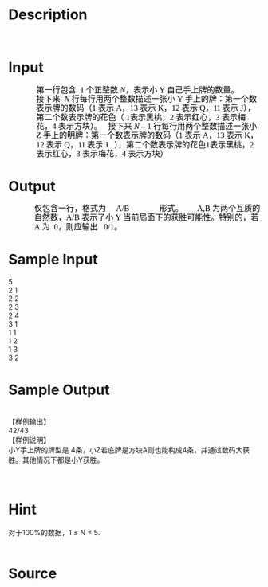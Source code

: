 
# Description

<div class="content"><p><img alt="" src="/source/bzoj/2804/img/aHR0cHM6Ly9seWRzeS5jb20vSnVkZ2VPbmxpbmUvdXBsb2FkLzIwMTIwNS8xLmpwZw==.jpg"/></p>
<p><img alt="" src="/source/bzoj/2804/img/aHR0cHM6Ly9seWRzeS5jb20vSnVkZ2VPbmxpbmUvdXBsb2FkLzIwMTIwNS8yLmpwZw==.jpg"/></p></div>

# Input

<div class="content"><p class="MsoNormal" align="left" style="margin: 0cm -3pt 0pt 42pt; line-height: 14.25pt; text-align: left; mso-line-height-rule: exactly; tab-stops: 107.0pt 116.0pt 167.05pt 226.1pt 237.75pt; mso-layout-grid-align: none"><span style="font-size: 12pt; color: black; font-family: 宋体; mso-hansi-font-family: Arial; mso-bidi-font-family: Arial; mso-font-kerning: 0pt">第一行包含</span><span lang="EN-US" style="font-size: 12pt; color: black; mso-bidi-font-family: Arial; mso-font-kerning: 0pt"><font face="Times New Roman"><span style="mso-tab-count: 1">  </span>1</font></span><span lang="EN-US" style="font-size: 12pt; color: black; font-family: 宋体; mso-hansi-font-family: &#39;Times New Roman&#39;; mso-bidi-font-family: Arial; mso-font-kerning: 0pt"><span style="mso-tab-count: 1"> </span></span><span style="font-size: 12pt; color: black; font-family: 宋体; mso-hansi-font-family: &#39;Times New Roman&#39;; mso-bidi-font-family: Arial; mso-font-kerning: 0pt">个正整数</span><i style="mso-bidi-font-style: normal"><span lang="EN-US" style="font-size: 12pt; color: black; mso-bidi-font-family: Arial; mso-font-kerning: 0pt"><font face="Times New Roman"><span style="mso-tab-count: 1"> </span>N</font></span></i><span style="font-size: 12pt; color: black; font-family: 宋体; mso-hansi-font-family: &#39;Times New Roman&#39;; mso-bidi-font-family: Arial; mso-font-kerning: 0pt">，表示小</span><span lang="EN-US" style="font-size: 12pt; color: black; mso-bidi-font-family: Arial; mso-font-kerning: 0pt"><font face="Times New Roman"><span style="mso-tab-count: 1"> </span>Y</font></span><span lang="EN-US" style="font-size: 12pt; color: black; font-family: 宋体; mso-hansi-font-family: &#39;Times New Roman&#39;; mso-bidi-font-family: Arial; mso-font-kerning: 0pt"><span style="mso-tab-count: 1"> </span></span><span style="font-size: 12pt; color: black; font-family: 宋体; mso-hansi-font-family: &#39;Times New Roman&#39;; mso-bidi-font-family: Arial; mso-font-kerning: 0pt">自己手上牌的数量。</span><span lang="EN-US" style="font-size: 12pt; color: black; mso-bidi-font-family: Arial; mso-font-kerning: 0pt"><font face="Times New Roman"> <o:p></o:p></font></span></p>
<p class="MsoNormal" align="left" style="margin: 0cm -3pt 0pt 42pt; line-height: 13.75pt; text-align: left; mso-line-height-rule: exactly; tab-stops: 83.6pt 95.25pt 255.0pt 267.4pt; mso-layout-grid-align: none"><span style="font-size: 12pt; color: black; font-family: 宋体; mso-hansi-font-family: Arial; mso-bidi-font-family: Arial; mso-font-kerning: 0pt">接下来</span><i style="mso-bidi-font-style: normal"><span lang="EN-US" style="font-size: 12pt; color: black; mso-bidi-font-family: Arial; mso-font-kerning: 0pt"><font face="Times New Roman"><span style="mso-tab-count: 1">  </span>N</font></span></i><span lang="EN-US" style="font-size: 12pt; color: black; font-family: 宋体; mso-hansi-font-family: &#39;Times New Roman&#39;; mso-bidi-font-family: Arial; mso-font-kerning: 0pt"><span style="mso-tab-count: 1"> </span></span><span style="font-size: 12pt; color: black; font-family: 宋体; mso-hansi-font-family: &#39;Times New Roman&#39;; mso-bidi-font-family: Arial; mso-font-kerning: 0pt">行每行用两个整数描述一张小</span><span lang="EN-US" style="font-size: 12pt; color: black; mso-bidi-font-family: Arial; mso-font-kerning: 0pt"><font face="Times New Roman"><span style="mso-tab-count: 1"> </span>Y</font></span><span lang="EN-US" style="font-size: 12pt; color: black; font-family: 宋体; mso-hansi-font-family: &#39;Times New Roman&#39;; mso-bidi-font-family: Arial; mso-font-kerning: 0pt"><span style="mso-tab-count: 1"> </span></span><span style="font-size: 12pt; color: black; font-family: 宋体; mso-hansi-font-family: &#39;Times New Roman&#39;; mso-bidi-font-family: Arial; mso-font-kerning: 0pt">手上的牌：第一个数表示牌的数</span><span style="font-size: 12pt; color: black; font-family: 宋体; mso-hansi-font-family: Arial; mso-bidi-font-family: Arial; mso-font-kerning: 0pt">码（</span><span lang="EN-US" style="font-size: 12pt; color: black; mso-bidi-font-family: Arial; mso-font-kerning: 0pt"><font face="Times New Roman">1</font></span><span lang="EN-US" style="font-size: 12pt; color: black; font-family: 宋体; mso-hansi-font-family: &#39;Times New Roman&#39;; mso-bidi-font-family: Arial; mso-font-kerning: 0pt"><span style="mso-tab-count: 1"> </span></span><span style="font-size: 12pt; color: black; font-family: 宋体; mso-hansi-font-family: &#39;Times New Roman&#39;; mso-bidi-font-family: Arial; mso-font-kerning: 0pt">表示</span><span lang="EN-US" style="font-size: 12pt; color: black; mso-bidi-font-family: Arial; mso-font-kerning: 0pt"><font face="Times New Roman"><span style="mso-tab-count: 1"> </span>A</font></span><span style="font-size: 12pt; color: black; font-family: 宋体; mso-hansi-font-family: &#39;Times New Roman&#39;; mso-bidi-font-family: Arial; mso-font-kerning: 0pt">，</span><span lang="EN-US" style="font-size: 12pt; color: black; mso-bidi-font-family: Arial; mso-font-kerning: 0pt"><font face="Times New Roman">13</font></span><span lang="EN-US" style="font-size: 12pt; color: black; font-family: 宋体; letter-spacing: 0.1pt; mso-hansi-font-family: &#39;Times New Roman&#39;; mso-bidi-font-family: Arial; mso-font-kerning: 0pt"><span style="mso-tab-count: 1"> </span></span><span style="font-size: 12pt; color: black; font-family: 宋体; letter-spacing: 0.1pt; mso-hansi-font-family: &#39;Times New Roman&#39;; mso-bidi-font-family: Arial; mso-font-kerning: 0pt">表示</span><span lang="EN-US" style="font-size: 12pt; color: black; mso-bidi-font-family: Arial; mso-font-kerning: 0pt"><font face="Times New Roman"><span style="mso-tab-count: 1"> </span>K</font></span><span style="font-size: 12pt; color: black; font-family: 宋体; mso-hansi-font-family: &#39;Times New Roman&#39;; mso-bidi-font-family: Arial; mso-font-kerning: 0pt">，</span><span lang="EN-US" style="font-size: 12pt; color: black; mso-bidi-font-family: Arial; mso-font-kerning: 0pt"><font face="Times New Roman">12</font></span><span lang="EN-US" style="font-size: 12pt; color: black; font-family: 宋体; mso-hansi-font-family: &#39;Times New Roman&#39;; mso-bidi-font-family: Arial; mso-font-kerning: 0pt"><span style="mso-tab-count: 1"> </span></span><span style="font-size: 12pt; color: black; font-family: 宋体; mso-hansi-font-family: &#39;Times New Roman&#39;; mso-bidi-font-family: Arial; mso-font-kerning: 0pt">表示</span><span lang="EN-US" style="font-size: 12pt; color: black; mso-bidi-font-family: Arial; mso-font-kerning: 0pt"><font face="Times New Roman"><span style="mso-tab-count: 1"> </span>Q</font></span><span style="font-size: 12pt; color: black; font-family: 宋体; mso-hansi-font-family: &#39;Times New Roman&#39;; mso-bidi-font-family: Arial; mso-font-kerning: 0pt">，</span><span lang="EN-US" style="font-size: 12pt; color: black; letter-spacing: -0.5pt; mso-bidi-font-family: Arial; mso-font-kerning: 0pt"><font face="Times New Roman">11</font></span><span lang="EN-US" style="font-size: 12pt; color: black; font-family: 宋体; mso-hansi-font-family: &#39;Times New Roman&#39;; mso-bidi-font-family: Arial; mso-font-kerning: 0pt"><span style="mso-tab-count: 1"> </span></span><span style="font-size: 12pt; color: black; font-family: 宋体; mso-hansi-font-family: &#39;Times New Roman&#39;; mso-bidi-font-family: Arial; mso-font-kerning: 0pt">表示</span><span lang="EN-US" style="font-size: 12pt; color: black; mso-bidi-font-family: Arial; mso-font-kerning: 0pt"><font face="Times New Roman"><span style="mso-tab-count: 1"> </span>J</font></span><span style="font-size: 12pt; color: black; font-family: 宋体; mso-hansi-font-family: &#39;Times New Roman&#39;; mso-bidi-font-family: Arial; mso-font-kerning: 0pt">），第二个数表示牌的花色（</span><span lang="EN-US" style="font-size: 12pt; color: black; mso-bidi-font-family: Arial; mso-font-kerning: 0pt"><font face="Times New Roman"><span style="mso-tab-count: 1"> </span>1</font></span><span style="font-size: 12pt; color: black; font-family: 宋体; mso-hansi-font-family: Arial; mso-bidi-font-family: Arial; mso-font-kerning: 0pt">表示黑桃，</span><span lang="EN-US" style="font-size: 12pt; color: black; mso-bidi-font-family: Arial; mso-font-kerning: 0pt"><font face="Times New Roman">2</font></span><span lang="EN-US" style="font-size: 12pt; color: black; font-family: 宋体; mso-hansi-font-family: &#39;Times New Roman&#39;; mso-bidi-font-family: Arial; mso-font-kerning: 0pt"><span style="mso-tab-count: 1"> </span></span><span style="font-size: 12pt; color: black; font-family: 宋体; mso-hansi-font-family: &#39;Times New Roman&#39;; mso-bidi-font-family: Arial; mso-font-kerning: 0pt">表示红心，</span><span lang="EN-US" style="font-size: 12pt; color: black; mso-bidi-font-family: Arial; mso-font-kerning: 0pt"><font face="Times New Roman">3</font></span><span lang="EN-US" style="font-size: 12pt; color: black; font-family: 宋体; mso-hansi-font-family: &#39;Times New Roman&#39;; mso-bidi-font-family: Arial; mso-font-kerning: 0pt"><span style="mso-tab-count: 1"> </span></span><span style="font-size: 12pt; color: black; font-family: 宋体; mso-hansi-font-family: &#39;Times New Roman&#39;; mso-bidi-font-family: Arial; mso-font-kerning: 0pt">表示梅花，</span><span lang="EN-US" style="font-size: 12pt; color: black; mso-bidi-font-family: Arial; mso-font-kerning: 0pt"><font face="Times New Roman">4</font></span><span lang="EN-US" style="font-size: 12pt; color: black; font-family: 宋体; mso-hansi-font-family: &#39;Times New Roman&#39;; mso-bidi-font-family: Arial; mso-font-kerning: 0pt"><span style="mso-tab-count: 1"> </span></span><span style="font-size: 12pt; color: black; font-family: 宋体; mso-hansi-font-family: &#39;Times New Roman&#39;; mso-bidi-font-family: Arial; mso-font-kerning: 0pt">表示方块）。</span><span lang="EN-US" style="font-size: 12pt; color: black; mso-bidi-font-family: Arial; mso-font-kerning: 0pt"><span style="mso-tab-count: 1"><font face="Times New Roman">   <span style="font-size: 12pt; color: black; font-family: 宋体; mso-hansi-font-family: Arial; mso-bidi-font-family: Arial; mso-font-kerning: 0pt">接下来</span><span style="font-size: 12pt; color: black; font-family: &#34;Cambria Math&#34;; mso-bidi-font-family: Arial; mso-font-kerning: 0pt"> </span><i style="mso-bidi-font-style: normal"><span lang="EN-US" style="font-size: 12pt; color: black; mso-bidi-font-family: Arial; mso-font-kerning: 0pt">N </span></i><span lang="EN-US" style="font-size: 12pt; color: black; mso-bidi-font-family: Arial; mso-font-kerning: 0pt">– 1</span><span lang="EN-US" style="font-size: 12pt; color: black; font-family: 宋体; mso-hansi-font-family: &#39;Times New Roman&#39;; mso-bidi-font-family: Arial; mso-font-kerning: 0pt"><span style="mso-tab-count: 1"> </span></span><span style="font-size: 12pt; color: black; font-family: 宋体; mso-hansi-font-family: &#39;Times New Roman&#39;; mso-bidi-font-family: Arial; mso-font-kerning: 0pt">行每行用两个整数描述一张小</span><span lang="EN-US" style="font-size: 12pt; color: black; mso-bidi-font-family: Arial; mso-font-kerning: 0pt"><span style="mso-tab-count: 1"> </span>Z</span><span lang="EN-US" style="font-size: 12pt; color: black; font-family: 宋体; mso-hansi-font-family: &#39;Times New Roman&#39;; mso-bidi-font-family: Arial; mso-font-kerning: 0pt"><span style="mso-tab-count: 1"> </span></span><span style="font-size: 12pt; color: black; font-family: 宋体; mso-hansi-font-family: &#39;Times New Roman&#39;; mso-bidi-font-family: Arial; mso-font-kerning: 0pt">手上的明牌：第一个数表示牌</span><span style="font-size: 12pt; color: black; font-family: 宋体; mso-hansi-font-family: Arial; mso-bidi-font-family: Arial; mso-font-kerning: 0pt">的数码（</span><span lang="EN-US" style="font-size: 12pt; color: black; mso-bidi-font-family: Arial; mso-font-kerning: 0pt">1</span><span lang="EN-US" style="font-size: 12pt; color: black; font-family: 宋体; mso-hansi-font-family: &#39;Times New Roman&#39;; mso-bidi-font-family: Arial; mso-font-kerning: 0pt"><span style="mso-tab-count: 1"> </span></span><span style="font-size: 12pt; color: black; font-family: 宋体; mso-hansi-font-family: &#39;Times New Roman&#39;; mso-bidi-font-family: Arial; mso-font-kerning: 0pt">表示</span><span lang="EN-US" style="font-size: 12pt; color: black; mso-bidi-font-family: Arial; mso-font-kerning: 0pt"><span style="mso-tab-count: 1"> </span>A</span><span style="font-size: 12pt; color: black; font-family: 宋体; mso-hansi-font-family: &#39;Times New Roman&#39;; mso-bidi-font-family: Arial; mso-font-kerning: 0pt">，</span><span lang="EN-US" style="font-size: 12pt; color: black; mso-bidi-font-family: Arial; mso-font-kerning: 0pt">13</span><span lang="EN-US" style="font-size: 12pt; color: black; font-family: 宋体; mso-hansi-font-family: &#39;Times New Roman&#39;; mso-bidi-font-family: Arial; mso-font-kerning: 0pt"><span style="mso-tab-count: 1"> </span></span><span style="font-size: 12pt; color: black; font-family: 宋体; mso-hansi-font-family: &#39;Times New Roman&#39;; mso-bidi-font-family: Arial; mso-font-kerning: 0pt">表示</span><span lang="EN-US" style="font-size: 12pt; color: black; mso-bidi-font-family: Arial; mso-font-kerning: 0pt"><span style="mso-tab-count: 1"> </span>K</span><span style="font-size: 12pt; color: black; font-family: 宋体; mso-hansi-font-family: &#39;Times New Roman&#39;; mso-bidi-font-family: Arial; mso-font-kerning: 0pt">，</span><span lang="EN-US" style="font-size: 12pt; color: black; mso-bidi-font-family: Arial; mso-font-kerning: 0pt">12</span><span lang="EN-US" style="font-size: 12pt; color: black; font-family: 宋体; mso-hansi-font-family: &#39;Times New Roman&#39;; mso-bidi-font-family: Arial; mso-font-kerning: 0pt"><span style="mso-tab-count: 1"> </span></span><span style="font-size: 12pt; color: black; font-family: 宋体; mso-hansi-font-family: &#39;Times New Roman&#39;; mso-bidi-font-family: Arial; mso-font-kerning: 0pt">表示</span><span lang="EN-US" style="font-size: 12pt; color: black; mso-bidi-font-family: Arial; mso-font-kerning: 0pt"><span style="mso-tab-count: 1"> </span>Q</span><span style="font-size: 12pt; color: black; font-family: 宋体; mso-hansi-font-family: &#39;Times New Roman&#39;; mso-bidi-font-family: Arial; mso-font-kerning: 0pt">，</span><span lang="EN-US" style="font-size: 12pt; color: black; letter-spacing: -0.35pt; mso-bidi-font-family: Arial; mso-font-kerning: 0pt">11</span><span lang="EN-US" style="font-size: 12pt; color: black; font-family: 宋体; mso-hansi-font-family: &#39;Times New Roman&#39;; mso-bidi-font-family: Arial; mso-font-kerning: 0pt"><span style="mso-tab-count: 1"> </span></span><span style="font-size: 12pt; color: black; font-family: 宋体; mso-hansi-font-family: &#39;Times New Roman&#39;; mso-bidi-font-family: Arial; mso-font-kerning: 0pt">表示</span><span lang="EN-US" style="font-size: 12pt; color: black; mso-bidi-font-family: Arial; mso-font-kerning: 0pt"><span style="mso-tab-count: 1"> </span>J</span><span lang="EN-US" style="font-size: 12pt; color: black; font-family: 宋体; mso-hansi-font-family: &#39;Times New Roman&#39;; mso-bidi-font-family: Arial; mso-font-kerning: 0pt"><span style="mso-tab-count: 1">   </span></span><span style="font-size: 12pt; color: black; font-family: 宋体; mso-hansi-font-family: &#39;Times New Roman&#39;; mso-bidi-font-family: Arial; mso-font-kerning: 0pt">），第二个数表示牌的花色</span><span lang="EN-US" style="font-size: 12pt; color: black; font-family: &#34;Times New Roman&#34;; mso-bidi-font-family: Arial; mso-fareast-font-family: 宋体; mso-ansi-language: EN-US; mso-fareast-language: ZH-CN; mso-bidi-language: AR-SA">1</span><span style="font-size: 12pt; color: black; font-family: 宋体; mso-hansi-font-family: &#39;Times New Roman&#39;; mso-bidi-font-family: Arial; mso-ansi-language: EN-US; mso-fareast-language: ZH-CN; mso-bidi-language: AR-SA">表示黑桃，</span><span lang="EN-US" style="font-size: 12pt; color: black; font-family: &#34;Times New Roman&#34;; mso-bidi-font-family: Arial; mso-fareast-font-family: 宋体; mso-ansi-language: EN-US; mso-fareast-language: ZH-CN; mso-bidi-language: AR-SA">2</span><span lang="EN-US" style="font-size: 12pt; color: black; font-family: 宋体; mso-hansi-font-family: &#39;Times New Roman&#39;; mso-bidi-font-family: Arial; mso-ansi-language: EN-US; mso-fareast-language: ZH-CN; mso-bidi-language: AR-SA"><span style="mso-tab-count: 1">  </span></span><span style="font-size: 12pt; color: black; font-family: 宋体; mso-hansi-font-family: &#39;Times New Roman&#39;; mso-bidi-font-family: Arial; mso-ansi-language: EN-US; mso-fareast-language: ZH-CN; mso-bidi-language: AR-SA">表示红心，</span><span lang="EN-US" style="font-size: 12pt; color: black; font-family: &#34;Times New Roman&#34;; mso-bidi-font-family: Arial; mso-fareast-font-family: 宋体; mso-ansi-language: EN-US; mso-fareast-language: ZH-CN; mso-bidi-language: AR-SA">3</span><span lang="EN-US" style="font-size: 12pt; color: black; font-family: 宋体; mso-hansi-font-family: &#39;Times New Roman&#39;; mso-bidi-font-family: Arial; mso-ansi-language: EN-US; mso-fareast-language: ZH-CN; mso-bidi-language: AR-SA"><span style="mso-tab-count: 1"> </span></span><span style="font-size: 12pt; color: black; font-family: 宋体; mso-hansi-font-family: &#39;Times New Roman&#39;; mso-bidi-font-family: Arial; mso-ansi-language: EN-US; mso-fareast-language: ZH-CN; mso-bidi-language: AR-SA">表示梅花，</span><span lang="EN-US" style="font-size: 12pt; color: black; font-family: &#34;Times New Roman&#34;; mso-bidi-font-family: Arial; mso-fareast-font-family: 宋体; mso-ansi-language: EN-US; mso-fareast-language: ZH-CN; mso-bidi-language: AR-SA">4</span><span lang="EN-US" style="font-size: 12pt; color: black; font-family: 宋体; mso-hansi-font-family: &#39;Times New Roman&#39;; mso-bidi-font-family: Arial; mso-ansi-language: EN-US; mso-fareast-language: ZH-CN; mso-bidi-language: AR-SA"><span style="mso-tab-count: 1"> </span></span><span style="font-size: 12pt; color: black; font-family: 宋体; mso-hansi-font-family: &#39;Times New Roman&#39;; mso-bidi-font-family: Arial; mso-ansi-language: EN-US; mso-fareast-language: ZH-CN; mso-bidi-language: AR-SA">表示方块）</span>  </font></span><o:p></o:p></span></p>
<p></p></div>

# Output

<div class="content"><p class="MsoNormal" align="left" style="margin: 4.75pt -3pt 0pt 39pt; line-height: 13.75pt; text-align: left; mso-line-height-rule: exactly; tab-stops: 92.0pt 162.0pt 271.35pt 294.25pt 328.6pt 351.25pt; mso-layout-grid-align: none"><span style="font-size: 12pt; color: black; font-family: 宋体; mso-hansi-font-family: &#39;Times New Roman&#39;; mso-bidi-font-family: Arial; mso-font-kerning: 0pt">仅包含一行，格式为</span><span lang="EN-US" style="font-size: 12pt; color: black; mso-bidi-font-family: Arial; mso-font-kerning: 0pt"><font face="Times New Roman"><span style="mso-tab-count: 1">     </span>A/B</font></span><span lang="EN-US" style="font-size: 12pt; color: black; font-family: 宋体; mso-hansi-font-family: &#39;Times New Roman&#39;; mso-bidi-font-family: Arial; mso-font-kerning: 0pt"><span style="mso-tab-count: 1">               </span></span><span style="font-size: 12pt; color: black; font-family: 宋体; mso-hansi-font-family: &#39;Times New Roman&#39;; mso-bidi-font-family: Arial; mso-font-kerning: 0pt">形式。</span><span lang="EN-US" style="font-size: 12pt; color: black; mso-bidi-font-family: Arial; mso-font-kerning: 0pt"><font face="Times New Roman"><span style="mso-tab-count: 1">       </span>A,B</font></span><span lang="EN-US" style="font-size: 12pt; color: black; font-family: 宋体; mso-hansi-font-family: &#39;Times New Roman&#39;; mso-bidi-font-family: Arial; mso-font-kerning: 0pt"><span style="mso-tab-count: 1"> </span></span><span style="font-size: 12pt; color: black; font-family: 宋体; mso-hansi-font-family: &#39;Times New Roman&#39;; mso-bidi-font-family: Arial; mso-font-kerning: 0pt">为两个互质的自</span><span style="font-size: 12pt; color: black; font-family: 宋体; mso-hansi-font-family: Arial; mso-bidi-font-family: Arial; mso-font-kerning: 0pt">然数，</span><span lang="EN-US" style="font-size: 12pt; color: black; mso-bidi-font-family: Arial; mso-font-kerning: 0pt"><font face="Times New Roman">A/B</font></span><span lang="EN-US" style="font-size: 12pt; color: black; font-family: 宋体; mso-hansi-font-family: &#39;Times New Roman&#39;; mso-bidi-font-family: Arial; mso-font-kerning: 0pt"><span style="mso-tab-count: 1"> </span></span><span style="font-size: 12pt; color: black; font-family: 宋体; mso-hansi-font-family: &#39;Times New Roman&#39;; mso-bidi-font-family: Arial; mso-font-kerning: 0pt">表示了小</span><span lang="EN-US" style="font-size: 12pt; color: black; mso-bidi-font-family: Arial; mso-font-kerning: 0pt"><font face="Times New Roman"><span style="mso-tab-count: 1"> </span>Y</font></span><span lang="EN-US" style="font-size: 12pt; color: black; font-family: 宋体; mso-hansi-font-family: &#39;Times New Roman&#39;; mso-bidi-font-family: Arial; mso-font-kerning: 0pt"><span style="mso-tab-count: 1"> </span></span><span style="font-size: 12pt; color: black; font-family: 宋体; mso-hansi-font-family: &#39;Times New Roman&#39;; mso-bidi-font-family: Arial; mso-font-kerning: 0pt">当前局面下的获胜可能性。特别的，若</span><span lang="EN-US" style="font-size: 12pt; color: black; mso-bidi-font-family: Arial; mso-font-kerning: 0pt"><font face="Times New Roman"><span style="mso-tab-count: 1"> </span>A</font></span><span lang="EN-US" style="font-size: 12pt; color: black; font-family: 宋体; mso-hansi-font-family: &#39;Times New Roman&#39;; mso-bidi-font-family: Arial; mso-font-kerning: 0pt"><span style="mso-tab-count: 1"> </span></span><span style="font-size: 12pt; color: black; font-family: 宋体; mso-hansi-font-family: &#39;Times New Roman&#39;; mso-bidi-font-family: Arial; mso-font-kerning: 0pt">为</span><span lang="EN-US" style="font-size: 12pt; color: black; mso-bidi-font-family: Arial; mso-font-kerning: 0pt"><font face="Times New Roman"><span style="mso-tab-count: 1">  </span>0</font></span><span style="font-size: 12pt; color: black; font-family: 宋体; mso-hansi-font-family: &#39;Times New Roman&#39;; mso-bidi-font-family: Arial; mso-font-kerning: 0pt">，则应输</span><span lang="EN-US" style="font-size: 12pt; color: black; font-family: 宋体; mso-hansi-font-family: &#39;Times New Roman&#39;; mso-bidi-font-family: 宋体; mso-font-kerning: 0pt"><span style="mso-list: Ignore">出 </span></span><span lang="EN-US" style="font-size: 12pt; color: black; mso-bidi-font-family: Arial; mso-font-kerning: 0pt"><font face="Times New Roman"><span style="mso-tab-count: 1">  </span>0/1</font></span><span style="font-size: 12pt; color: black; font-family: 宋体; mso-hansi-font-family: &#39;Times New Roman&#39;; mso-bidi-font-family: Arial; mso-font-kerning: 0pt">。</span><span lang="EN-US" style="font-size: 12pt; color: black; mso-bidi-font-family: Arial; mso-font-kerning: 0pt"><font face="Times New Roman"> <o:p></o:p></font></span></p>
<p></p></div>

# Sample Input

<div class="content"><span class="sampledata">5 <br/>
2  1<br/>
2  2<br/>
2  3<br/>
2  4<br/>
3  1<br/>
1  1<br/>
1  2<br/>
1  3<br/>
3  2<br/>
 </span></div>

# Sample Output

<div class="content"><span class="sampledata"> <br/>
【样例输出】 <br/>
42/43 <br/>
【样例说明】 <br/>
小Y手上牌的牌型是	4条，小Z若底牌是方块A则也能构成4条，并通过数码大获胜。其他情况下都是小Y获胜。 <br/>
 <br/>
 <br/>
</span></div>

# Hint

<div class="content"><p></p><p>对于100%的数据，1 ≤ N ≤ 5. <br/><br/>
</p><p></p></div>

# Source

<div class="content"><p><a href="problemset.php?search="></a></p></div>

